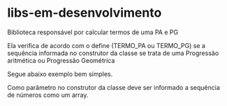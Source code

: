 # libs-em-desenvolvimento
Biblioteca responsável por calcular termos de uma PA e PG

Ela verifica de acordo com o define (TERMO_PA ou TERMO_PG) se a sequência informada no construtor da classe se trata de uma Progressão aritmética ou Progressão Geométrica

Segue abaixo exemplo bem simples.

Como parâmetro no construtor da classe deve ser informado a sequência de números como um array.
